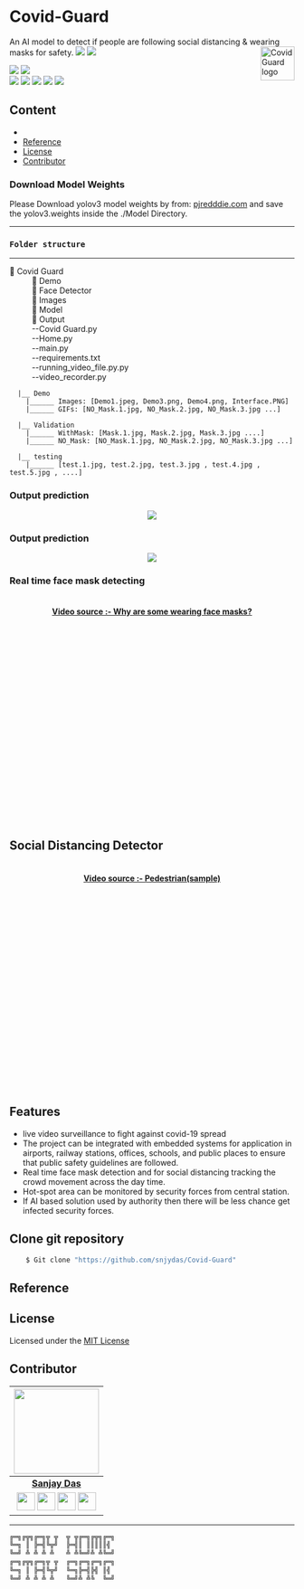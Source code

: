 # Covid-Guard
An AI model to detect if people are following social distancing & wearing masks for safety.
<img src="Images/Logo.ico" alt="Covid Guard logo" title="Covid Guard" align="right" height="60" />
[](https://img.shields.io/github/forks/snjydas/Covid-Guard?style=social) ![](https://img.shields.io/github/stars/snjydas/Covid-Guard?style=social) ![](https://img.shields.io/github/watchers/snjydas/Covid-Guard?style=social) <br>

![](https://img.shields.io/github/repo-size/snjydas/Covid-Guard) ![](https://img.shields.io/github/license/snjydas/Covid-Guard?color=red)<br>
![](https://img.shields.io/github/issues/snjydas/Covid-Guard?color=green) ![](https://img.shields.io/github/issues-pr/snjydas/Covid-Guard?color=green) ![](https://img.shields.io/github/downloads/snjydas/Covid-Guard/total) ![](https://img.shields.io/github/last-commit/snjydas/Covid-Guard) ![](https://img.shields.io/github/contributors/snjydas/Covid-Guard)

## Content
- 
- [Reference](#reference)
- [License](#license)
- [Contributor](#contributor)

### Download Model Weights

Please Download yolov3 model weights by from: [pjredddie.com](https://pjreddie.com/media/files/yolov3.weights) and save the yolov3.weights inside the ./Model Directory.
<hr/>

### **`Folder structure`**
<hr/>

📁 Covid Guard<br/>
&nbsp;&nbsp;&nbsp;&nbsp;&nbsp;&nbsp;&nbsp;&nbsp;&nbsp; 📁 Demo <br/>
&nbsp;&nbsp;&nbsp;&nbsp;&nbsp;&nbsp;&nbsp;&nbsp;&nbsp; 📁 Face Detector <br/>
&nbsp;&nbsp;&nbsp;&nbsp;&nbsp;&nbsp;&nbsp;&nbsp;&nbsp; 📁 Images <br/>
&nbsp;&nbsp;&nbsp;&nbsp;&nbsp;&nbsp;&nbsp;&nbsp;&nbsp; 📁 Model <br/>
&nbsp;&nbsp;&nbsp;&nbsp;&nbsp;&nbsp;&nbsp;&nbsp;&nbsp; 📁 Output <br/>
&nbsp;&nbsp;&nbsp;&nbsp;&nbsp;&nbsp;&nbsp;&nbsp;&nbsp; --Covid Guard.py <br/>
&nbsp;&nbsp;&nbsp;&nbsp;&nbsp;&nbsp;&nbsp;&nbsp;&nbsp; --Home.py <br/>
&nbsp;&nbsp;&nbsp;&nbsp;&nbsp;&nbsp;&nbsp;&nbsp;&nbsp; --main.py <br/>
&nbsp;&nbsp;&nbsp;&nbsp;&nbsp;&nbsp;&nbsp;&nbsp;&nbsp; --requirements.txt <br/>
&nbsp;&nbsp;&nbsp;&nbsp;&nbsp;&nbsp;&nbsp;&nbsp;&nbsp; --running_video_file.py.py <br/>
&nbsp;&nbsp;&nbsp;&nbsp;&nbsp;&nbsp;&nbsp;&nbsp;&nbsp; --video_recorder.py <br/>

      |__ Demo
        |______ Images: [Demo1.jpeg, Demo3.png, Demo4.png, Interface.PNG]
        |______ GIFs: [NO_Mask.1.jpg, NO_Mask.2.jpg, NO_Mask.3.jpg ...]      

      |__ Validation
        |______ WithMask: [Mask.1.jpg, Mask.2.jpg, Mask.3.jpg ....]
        |______ NO_Mask: [NO_Mask.1.jpg, NO_Mask.2.jpg, NO_Mask.3.jpg ...]

      |__ testing
        |______ [test.1.jpg, test.2.jpg, test.3.jpg , test.4.jpg , test.5.jpg , ....]



### Output prediction

<p align="center">
<img src=
</p>



### Output prediction

<p align="center">
<img src=
</p>

### Real time face mask detecting

<div align="center" style="height:400px"> 
<img src=' ' width="90%">
<h4><a href="">Video source :- Why are some wearing face masks?</a></h4>
</div>

## Social Distancing Detector

<div align="center" style="height:400px"> 
<img src=' ' width="80%">
<h4><a href=" ">Video source :- Pedestrian(sample)</a></h4>
</div>

## Features

- live video surveillance to fight against covid-19 spread
- The project can be integrated with embedded systems for application in airports, railway stations, offices, schools, and public places to ensure that public safety guidelines are followed.
- Real time face mask detection and for social distancing tracking the crowd movement across the day time.
- Hot-spot area can be monitored by security forces from central station.
- If AI based solution used by authority then there will be less chance get infected security forces.

## Clone git repository

```sh
    $ Git clone "https://github.com/snjydas/Covid-Guard"
```


## Reference


## License

Licensed under the [MIT License](LICENSE)

## Contributor

<p align="center">

|                                                                                                                                                                                                                   <a href="https://github.com/snjydas"><img src="https://avatars.githubusercontent.com/snjydas" width="150px" height="150px" /></a>                                                                                                                                                                                                                    |
| :--------------------------------------------------------------------------------------------------------------------------------------------------------------------------------------------------------------------------------------------------------------------------------------------------------------------------------------------------------------------------------------------------------------------------------------------------------------------------------------------------------------------------------------------------------------------------: |
|                                                                                                                                                                                                                                                             **[Sanjay Das](https://github.com/snjydas)**                                                                                                                                                                                                                                                              |
| <a href="https://twitter.com/snjy_das"><img src="https://i.ibb.co/kmgQVyW/twitter.png" width="32px" height="32px"></a> <a href="https://github.com/snjydas"><img src="https://cdn.iconscout.com/icon/free/png-256/github-108-438008.png" width="32px" height="32px"></a> <a href="https://www.facebook.com/snjydas251297"><img src="https://i.ibb.co/zmYNW4p/facebook.png" width="32px" height="32px"></a> <a href="https://https://www.linkedin.com/in/snjydas/"><img src="https://i.ibb.co/Kx2GSrT/linkedin.png" width="32px" height="32px"></a> |

<hr/>

```bash
╔═╗╔╦╗╔═╗╦ ╦  ╦ ╦╔═╗╔╦╗╔═╗
╚═╗ ║ ╠═╣╚╦╝  ╠═╣║ ║║║║║╣
╚═╝ ╩ ╩ ╩ ╩   ╩ ╩╚═╝╩ ╩╚═╝
╔═╗╔╦╗╔═╗╦ ╦  ╔═╗╔═╗╔═╗╔═╗
╚═╗ ║ ╠═╣╚╦╝  ╚═╗╠═╣╠╣ ║╣
╚═╝ ╩ ╩ ╩ ╩   ╚═╝╩ ╩╚  ╚═╝
```

</p>
